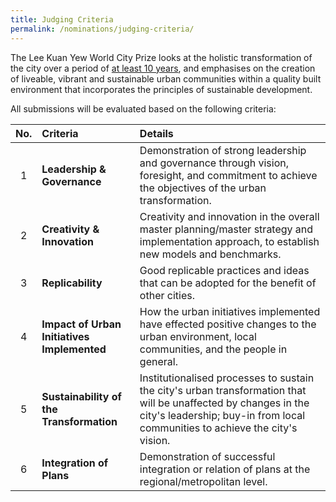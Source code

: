 ```yaml
---
title: Judging Criteria
permalink: /nominations/judging-criteria/
---
```


The Lee Kuan Yew World City Prize looks at the holistic transformation of the city over a period of <u>at least 10 years</u>, and emphasises on the creation of liveable, vibrant and sustainable urban communities within a quality built environment that incorporates the principles of sustainable development.

All submissions will be evaluated based on the following criteria:

| No. | Criteria | Details |
|:---:|:---|:---|
| 1 | **Leadership & Governance** | Demonstration of strong leadership and governance through vision, foresight, and commitment to achieve the objectives of the urban transformation. |
| 2 | **Creativity & Innovation** | Creativity and innovation in the overall master planning/master strategy and implementation approach, to establish new models and benchmarks. |
| 3 | **Replicability** | Good replicable practices and ideas that can be adopted for the benefit of other cities. |
| 4 | **Impact of Urban Initiatives Implemented** | How the urban initiatives implemented have effected positive changes to the urban environment, local communities, and the people in general. |
| 5 | **Sustainability of the Transformation** | Institutionalised processes to sustain the city's urban transformation that will be unaffected by changes in the city's leadership; buy-in from local communities to achieve the city's vision. |
| 6 | **Integration of Plans** | Demonstration of successful integration or relation of plans at the regional/metropolitan level. |
